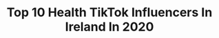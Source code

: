 ---
title: Top 10 Health TikTok Influencers In Ireland In 2020
description: >-
  Find top health TikTok influencers in Ireland in 2020. Most popular hashtags: #fyp #ireland #irish #foodie.
platform: TikTok
hits: 29
text_top: Identify the best TikTok profiles on inBeat.
text_bottom: Our search engine holds 29 TikTok influencers like this in Ireland for you to pitch.
profiles:
  - username: "thefitnessfoodie"
    fullname: >-
      The Fitness Foodie
    bio: >-
      My Instagram↗️ 🍔 Healthy meals 🇮🇪 Personal Trainer Insta: The_fitnessfoodie_
    location: "Ireland"
    followers: 10800
    engagement: 583
    commentsToLikes: 0.015766
    id: ckauy762g3mtb0j23kyavx2ir
    verified: false
    hashtags: "#healthy, #food, #foodie, #gym"
  - username: "goodforyou_01"
    fullname: >-
      firecracker_3
    bio: >-
      Quick & healthy recipe ideas for the average busy person wanting to be healthy!
    location: "Ireland"
    followers: 20200
    engagement: 371
    commentsToLikes: 0.007793
    id: ckbqg62621oa80j23zpwm0xy0
    verified: false
    hashtags: "#mealprep, #lowfat, #mealprepideas, #healthysnacks"
  - username: "thefitnessfoodie_"
    fullname: >-
      The Fitness Foodie
    bio: >-
      My Instagram - The_FitnessFoodie_ 🍔 Food Recipes 🇮🇪 Personal Trainer
    location: "Ireland"
    followers: 105900
    engagement: 514
    commentsToLikes: 0.025382
    id: cka0pi1r88d7o0i78n60koil1
    verified: false
    hashtags: "#healthyrecipes, #foodie, #healrhyrecipes, #irish"
  - username: "jclarke_fitness"
    fullname: >-
      Jonathan Clarke
    bio: >-
      Online PT 🏆 Instagram: jclarke_fitness ↘️ Join my Transformation Program ↙️
    location: "Ireland"
    followers: 19300
    engagement: 644
    commentsToLikes: 0.025143
    id: ckck5e9bjq9zb0j23l8iqf273
    verified: false
    hashtags: "#diettips, #gymtips, #tiktokfit, #gymlife"
  - username: "anirishwitch"
    fullname: >-
      Teagan
    bio: >-
      19 Irish Pagan Eclectic Witch +18
    location: "Ireland"
    followers: 16700
    engagement: 2006
    commentsToLikes: 0.035370
    id: ckc90i9fupyac0j235rutrl0g
    verified: false
    hashtags: "#fyp, #pagantiktok, #tarotdeck, #witchcraft"
  - username: "wish"
    fullname: >-
      Wish
    bio: >-
      🛍️ Shopping made safe! 🛍 #GiveThanksWithWish & You Could Win 1K in Wish Cash
    location: "Ireland"
    followers: 347800
    engagement: 1504
    commentsToLikes: 0.036402
    id: ckb0z66hnnx680j23e03f0s0y
    verified: true
    hashtags: "#retailtherapy, #mycostume, #hellofall, #halloween"
  - username: "therese.cahill"
    fullname: >-
      therese.cahill
    bio: >-
      Ireland’s first female “limp-up” comic - mature content (she/her) 🦄🌈♿️✊🏿✊🏾
    location: "Ireland"
    followers: 7108
    engagement: 1344
    commentsToLikes: 0.049174
    id: cka0l2pljp9e80i78s95ckbjb
    verified: false
    hashtags: "#covid, #morphine, #ireland, #fyp"
  - username: "julesbby123"
    fullname: >-
      Julia 🤪🤪
    bio: >-
      follow me on instagram :p ^^
    location: "Ireland"
    followers: 156700
    engagement: 1331
    commentsToLikes: 0.017887
    id: ck83z859hyk0q0j783y26br5d
    verified: false
    hashtags: "#irish, #ireland, #fyp, #foryoupage"
  - username: "jimboscully"
    fullname: >-
      Jimbo
    bio: >-
      ❗️❗️
    location: "Ireland"
    followers: 14300
    engagement: 1140
    commentsToLikes: 0.022490
    id: ckcjbfk3f8xfx0j23bmeog29q
    verified: false
    hashtags: "#dontletthisflop, #dunk, #basketball, #xyzbca"
  - username: "kindseypentecost"
    fullname: >-
      Kindsey Pentecost
    bio: >-
      I love life!
    location: "Ireland"
    followers: 3577
    engagement: 411
    commentsToLikes: 0.054254
    id: ckcdchltl52tz0j23bn2slo41
    verified: false
    hashtags: "#ireland, #fyp, #irishtiktok, #americatoireland"
---